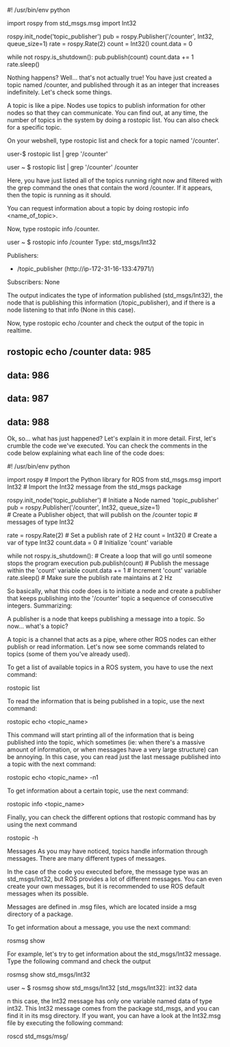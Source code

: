 #! /usr/bin/env python

import rospy
from std_msgs.msg import Int32 

rospy.init_node('topic_publisher')
pub = rospy.Publisher('/counter', Int32, queue_size=1)
rate = rospy.Rate(2)
count = Int32()
count.data = 0

while not rospy.is_shutdown(): 
  pub.publish(count)
  count.data += 1
  rate.sleep()
  
  Nothing happens? Well... that's not actually true! You have just created a topic named /counter, 
  and published through it as an integer that increases indefinitely. Let's check some things.

A topic is like a pipe. Nodes use topics to publish information for other nodes so that they can communicate.
You can find out, at any time, the number of topics in the system by doing a rostopic list. You can also check for a specific topic.

On your webshell, type rostopic list and check for a topic named '/counter'.

user-$ rostopic list | grep  '/counter'

user ~ $ rostopic list | grep '/counter'
/counter

Here, you have just listed all of the topics running right now and filtered with the grep command the ones that contain the word /counter. If it appears, then the topic is running as it should.

You can request information about a topic by doing rostopic info <name_of_topic>.

Now, type rostopic info /counter.

user ~ $ rostopic info /counter
Type: std_msgs/Int32

Publishers:
 * /topic_publisher (http://ip-172-31-16-133:47971/)

Subscribers: None

The output indicates the type of information published (std_msgs/Int32), the node that is publishing this information (/topic_publisher), and if there is a node listening to that info (None in this case).

Now, type rostopic echo /counter and check the output of the topic in realtime.


rostopic echo /counter
data:
985
---
data:
986
---
data:
987
---
data:
988
---


Ok, so... what has just happened? Let's explain it in more detail. 
First, let's crumble the code we've executed. You can check the comments in the code below explaining what each line of the code does:


#! /usr/bin/env python

import rospy                               # Import the Python library for ROS
from std_msgs.msg import Int32             # Import the Int32 message from the std_msgs package

rospy.init_node('topic_publisher')         # Initiate a Node named 'topic_publisher'
pub = rospy.Publisher('/counter', Int32, queue_size=1)    
                                           # Create a Publisher object, that will publish on the /counter topic
                                           # messages of type Int32

rate = rospy.Rate(2)                       # Set a publish rate of 2 Hz
count = Int32()                            # Create a var of type Int32
count.data = 0                             # Initialize 'count' variable

while not rospy.is_shutdown():             # Create a loop that will go until someone stops the program execution
  pub.publish(count)                       # Publish the message within the 'count' variable
  count.data += 1                          # Increment 'count' variable
  rate.sleep()                             # Make sure the publish rate maintains at 2 Hz
  
  
  So basically, what this code does is to initiate a node and create a publisher that keeps publishing into the '/counter' topic a sequence of consecutive integers. Summarizing:

A publisher is a node that keeps publishing a message into a topic. So now... what's a topic?

A topic is a channel that acts as a pipe, where other ROS nodes can either publish or read information. 
Let's now see some commands related to topics (some of them you've already used).

To get a list of available topics in a ROS system, you have to use the next command:


rostopic list

To read the information that is being published in a topic, use the next command:

rostopic echo <topic_name>


This command will start printing all of the information that is being published into the topic, 
which sometimes (ie: when there's a massive amount of information, 
or when messages have a very large structure) can be annoying. In this case, 
you can read just the last message published into a topic with the next command:

rostopic echo <topic_name> -n1

To get information about a certain topic, use the next command:

rostopic info <topic_name>

Finally, you can check the different options that rostopic command has by using the next command

rostopic -h

Messages
As you may have noticed, topics handle information through messages. There are many different types of messages.

In the case of the code you executed before, the message type was an std_msgs/Int32, but ROS provides a lot of different messages. You can even create your own messages, but it is recommended to use ROS default messages when its possible.

Messages are defined in .msg files, which are located inside a msg directory of a package.

To get information about a message, you use the next command:

rosmsg show <message>

For example, let's try to get information about the std_msgs/Int32 message. Type the following command and check the output

rosmsg show std_msgs/Int32

user ~ $ rosmsg show std_msgs/Int32
[std_msgs/Int32]:
int32 data

n this case, the Int32 message has only one variable named data of type int32. 
This Int32 message comes from the package std_msgs, and you can find it in its msg directory. If you want, 
you can have a look at the Int32.msg file by executing the following command:

roscd std_msgs/msg/

